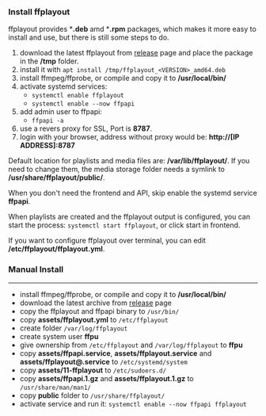 ### Install ffplayout

ffplayout provides ***.deb** amd ***.rpm** packages, which makes it more easy to install and use, but there is still some steps to do.

1. download the latest ffplayout from [release](https://github.com/ffplayout/ffplayout/releases/latest) page and place the package in the **/tmp** folder.
2. install it with `apt install /tmp/ffplayout_<VERSION>_amd64.deb`
3. install ffmpeg/ffprobe, or compile and copy it to **/usr/local/bin/**
4. activate systemd services:
    - `systemctl enable ffplayout`
    - `systemctl enable --now ffpapi`
5. add admin user to ffpapi:
    - `ffpapi -a`
6. use a revers proxy for SSL, Port is **8787**.
7. login with your browser, address without proxy would be: **http://[IP ADDRESS]:8787**

Default location for playlists and media files are: **/var/lib/ffplayout/**. If you need to change them, the media storage folder needs a symlink to **/usr/share/ffplayout/public/**.

When you don't need the frontend and API, skip enable the systemd service **ffpapi**.

When playlists are created and the ffplayout output is configured, you can start the process: `systemctl start ffplayout`, or click start in frontend.

If you want to configure ffplayout over terminal, you can edit **/etc/ffplayout/ffplayout.yml**.

### Manual Install
-----

- install ffmpeg/ffprobe, or compile and copy it to **/usr/local/bin/**
- download the latest archive from [release](https://github.com/ffplayout/ffplayout/releases/latest) page
- copy the ffplayout and ffpapi binary to `/usr/bin/`
- copy **assets/ffplayout.yml** to `/etc/ffplayout`
- create folder `/var/log/ffplayout`
- create system user **ffpu**
- give ownership from `/etc/ffplayout` and `/var/log/ffplayout` to **ffpu**
- copy **assets/ffpapi.service**, **assets/ffplayout.service** and **assets/ffplayout@.service** to `/etc/systemd/system`
- copy **assets/11-ffplayout** to `/etc/sudoers.d/`
- copy **assets/ffpapi.1.gz** and **assets/ffplayout.1.gz** to `/usr/share/man/man1/`
- copy **public** folder to `/usr/share/ffplayout/`
- activate service and run it: `systemctl enable --now ffpapi ffplayout`

